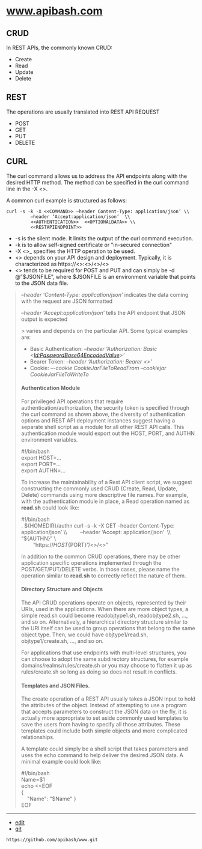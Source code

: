 # www.apibash.com


## CRUD
 In REST APIs, the commonly known CRUD:
 + Create
 + Read
 + Update
 + Delete
 
## REST 
The operations are usually translated into REST API REQUEST
+ POST
+ GET
+ PUT
+ DELETE

## CURL

The curl command allows us to address the API endpoints along with the desired HTTP method. 
The method can be specified in the curl command line in the -X <<HTTP Method>>. 
  
A common curl example is structured as follows:

```
curl -s -k -X <<COMMAND>> –header Content-Type: application/json’ \\  
         –header ‘Accept:application/json’  \\  
         <<AUTHENTICATION>>  <<OPTIONALDATA>> \\  
         <<RESTAPIENDPOINT>>
```
  
+ -s is the silent mode. It limits the output of the curl command execution.
+ -k is to allow self-signed certificate or "in-secured connection"
+ -X <<COMMAND>>_ specifies the HTTP operation to be used.
+ <<RESTAPIENDPOINT>> depends on your API design and deployment. Typically, it is characterized as https://<<HOST>>:<<PORT>>/<<BASEURL>>/<<OTHERSPECIFICS>>
+ <<OPTIONALDATA>> tends to be required for POST and PUT and can simply be -d @”$JSONFILE”, where $JSONFILE is an environment variable that points to the JSON data file.
> 
> _–header ‘Content-Type: application/json’_ indicates the data coming with the request are JSON formatted
> 
> _–header ‘Accept:application/json’_ tells the API endpoint that JSON output is expected
> 
> <AUTHENTICATION>> varies and depends on the particular API. Some typical examples are:
> 
> -   Basic Authentication: _–header ‘Authorization: Basic <<Id:PasswordBase64EncodedValue>>’_
> -   Bearer Token: _–header ‘Authorization: Bearer <<BearerToken>>’_
> -   Cookie: –_\-cookie CookieJarFileToReadFrom –cookiejar CookieJarFileToWriteTo_
> 
> #### Authentication Module
> 
> For privileged API operations that require authentication/authorization, the security token is specified through the curl command as shown above, the diversity of authentication options and REST API deployment instances suggest having a separate shell script as a module for all other REST API calls. This authentication module would export out the HOST, PORT, and AUTHN environment variables.
> 
> #!/bin/bash  
> export HOST=…  
> export PORT=…  
> export AUTHN=…
> 
> To increase the maintainability of a Rest API client script, we suggest constructing the commonly used CRUD (Create, Read, Update, Delete) commands using more descriptive file names. For example, with the authentication module in place, a Read operation named as **read.sh** could look like:
> 
> #!/bin/bash  
> . ${HOMEDIR}/authn  
> curl -s -k -X GET –header Content-Type: application/json’ \\  
>         –header ‘Accept: application/json’  \\  
>         “${AUTHN}” \\  
>         “https://${HOST}${PORT}”/<<BASEURL>>/<<ENDPOINTSPECIFIC>>”
> 
> In addition to the common CRUD operations, there may be other application specific operations implemented through the POST/GET/PUT/DELETE verbs. In those cases, please name the operation similar to **read.sh** to correctly reflect the nature of them.
> 
> #### Directory Structure and Objects
> 
> The API CRUD operations operate on objects, represented by their URIs, used in the applications. When there are more object types, a simple read.sh could become readobjtype1.sh, readobjtype2.sh, …, and so on. Alternatively, a hierarchical directory structure similar to the URI itself can be used to group operations that belong to the same object type. Then, we could have objtype1/read.sh, objtype1/create.sh, …, and so on.
> 
> For applications that use endpoints with multi-level structures, you can choose to adopt the same subdirectory structures, for example domains/realms/rules/create.sh or you may choose to flatten it up as rules/create.sh so long as doing so does not result in conflicts.
> 
> #### Templates and JSON Files.
> 
> The create operation of a REST API usually takes a JSON input to hold the attributes of the object. Instead of attempting to use a program that accepts parameters to construct the JSON data on the fly, it is actually more appropriate to set aside commonly used templates to save the users from having to specify all those attributes. These templates could include both simple objects and more complicated relationships.
> 
> A template could simply be a shell script that takes parameters and uses the echo command to help deliver the desired JSON data. A minimal example could look like:
> 
> #!/bin/bash  
> Name=$1  
> echo <<EOF  
> {  
>     "Name": "$Name" 
> }  
> EOF
  
  
---
+ [edit](https://github.com/apibash/www/edit/main/README.md)
+ [git](https://github.com/apibash/www)
  
```
https://github.com/apibash/www.git
```  
